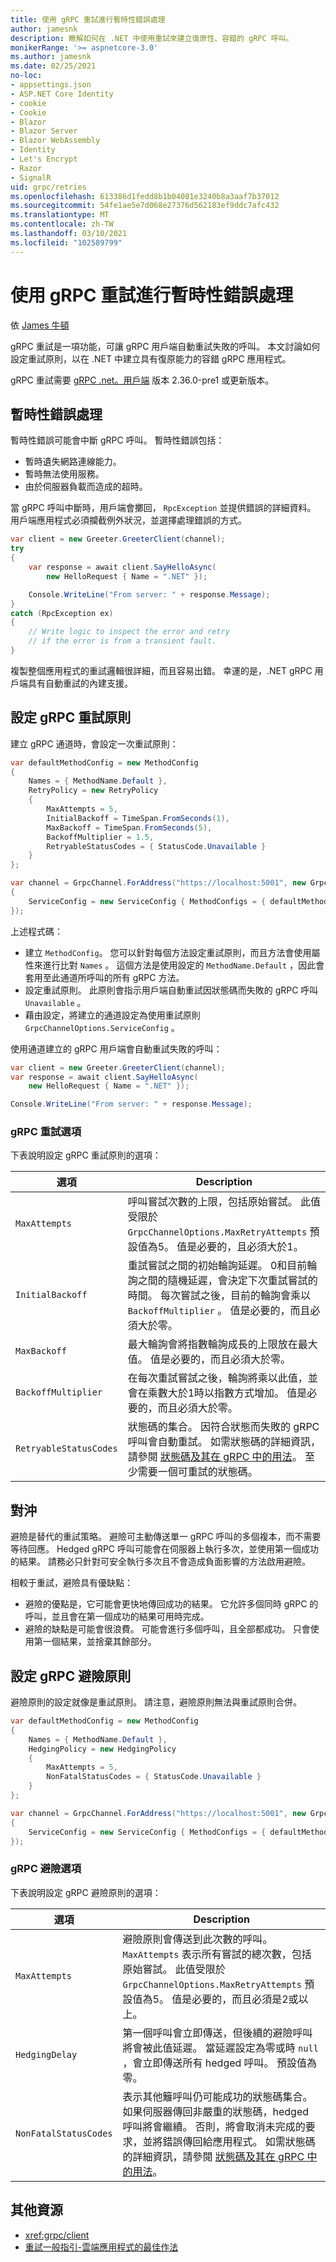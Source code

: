 ```yaml
---
title: 使用 gRPC 重試進行暫時性錯誤處理
author: jamesnk
description: 瞭解如何在 .NET 中使用重試來建立復原性、容錯的 gRPC 呼叫。
monikerRange: '>= aspnetcore-3.0'
ms.author: jamesnk
ms.date: 02/25/2021
no-loc:
- appsettings.json
- ASP.NET Core Identity
- cookie
- Cookie
- Blazor
- Blazor Server
- Blazor WebAssembly
- Identity
- Let's Encrypt
- Razor
- SignalR
uid: grpc/retries
ms.openlocfilehash: 613386d1fedd8b1b04081e3240b8a3aaf7b37012
ms.sourcegitcommit: 54fe1ae5e7d068e27376d562183ef9ddc7afc432
ms.translationtype: MT
ms.contentlocale: zh-TW
ms.lasthandoff: 03/10/2021
ms.locfileid: "102589799"
---
```

# <a name="transient-fault-handling-with-grpc-retries"></a>使用 gRPC 重試進行暫時性錯誤處理

依 [James 牛頓](https://twitter.com/jamesnk)

gRPC 重試是一項功能，可讓 gRPC 用戶端自動重試失敗的呼叫。 本文討論如何設定重試原則，以在 .NET 中建立具有復原能力的容錯 gRPC 應用程式。

gRPC 重試需要 [gRPC .net。用戶端](https://www.nuget.org/packages/Grpc.Net.Client) 版本 2.36.0-pre1 或更新版本。

## <a name="transient-fault-handling"></a>暫時性錯誤處理

暫時性錯誤可能會中斷 gRPC 呼叫。 暫時性錯誤包括：

* 暫時遺失網路連線能力。
* 暫時無法使用服務。
* 由於伺服器負載而造成的超時。

當 gRPC 呼叫中斷時，用戶端會擲回， `RpcException` 並提供錯誤的詳細資料。 用戶端應用程式必須攔截例外狀況，並選擇處理錯誤的方式。

```csharp
var client = new Greeter.GreeterClient(channel);
try
{
    var response = await client.SayHelloAsync(
        new HelloRequest { Name = ".NET" });

    Console.WriteLine("From server: " + response.Message);
}
catch (RpcException ex)
{
    // Write logic to inspect the error and retry
    // if the error is from a transient fault.
}
```

複製整個應用程式的重試邏輯很詳細，而且容易出錯。 幸運的是，.NET gRPC 用戶端具有自動重試的內建支援。

## <a name="configure-a-grpc-retry-policy"></a>設定 gRPC 重試原則

建立 gRPC 通道時，會設定一次重試原則：

```csharp
var defaultMethodConfig = new MethodConfig
{
    Names = { MethodName.Default },
    RetryPolicy = new RetryPolicy
    {
        MaxAttempts = 5,
        InitialBackoff = TimeSpan.FromSeconds(1),
        MaxBackoff = TimeSpan.FromSeconds(5),
        BackoffMultiplier = 1.5,
        RetryableStatusCodes = { StatusCode.Unavailable }
    }
};

var channel = GrpcChannel.ForAddress("https://localhost:5001", new GrpcChannelOptions
{
    ServiceConfig = new ServiceConfig { MethodConfigs = { defaultMethodConfig } }
});
```

上述程式碼：

* 建立 `MethodConfig`。 您可以針對每個方法設定重試原則，而且方法會使用屬性來進行比對 `Names` 。 這個方法是使用設定的 `MethodName.Default` ，因此會套用至此通道所呼叫的所有 gRPC 方法。
* 設定重試原則。 此原則會指示用戶端自動重試因狀態碼而失敗的 gRPC 呼叫 `Unavailable` 。
* 藉由設定，將建立的通道設定為使用重試原則 `GrpcChannelOptions.ServiceConfig` 。

使用通道建立的 gRPC 用戶端會自動重試失敗的呼叫：

```csharp
var client = new Greeter.GreeterClient(channel);
var response = await client.SayHelloAsync(
    new HelloRequest { Name = ".NET" });

Console.WriteLine("From server: " + response.Message);
```

### <a name="grpc-retry-options"></a>gRPC 重試選項

下表說明設定 gRPC 重試原則的選項：

| 選項 | Description |
| ------ | ----------- |
| `MaxAttempts` | 呼叫嘗試次數的上限，包括原始嘗試。 此值受限於 `GrpcChannelOptions.MaxRetryAttempts` 預設值為5。 值是必要的，且必須大於1。 |
| `InitialBackoff` | 重試嘗試之間的初始輪詢延遲。 0和目前輪詢之間的隨機延遲，會決定下次重試嘗試的時間。 每次嘗試之後，目前的輪詢會乘以 `BackoffMultiplier` 。 值是必要的，而且必須大於零。 |
| `MaxBackoff` | 最大輪詢會將指數輪詢成長的上限放在最大值。 值是必要的，而且必須大於零。 |
| `BackoffMultiplier` | 在每次重試嘗試之後，輪詢將乘以此值，並會在乘數大於1時以指數方式增加。 值是必要的，而且必須大於零。 |
| `RetryableStatusCodes` | 狀態碼的集合。 因符合狀態而失敗的 gRPC 呼叫會自動重試。 如需狀態碼的詳細資訊，請參閱 [狀態碼及其在 gRPC 中的用法](https://grpc.github.io/grpc/core/md_doc_statuscodes.html)。 至少需要一個可重試的狀態碼。 |

## <a name="hedging"></a>對沖

避險是替代的重試策略。 避險可主動傳送單一 gRPC 呼叫的多個複本，而不需要等待回應。 Hedged gRPC 呼叫可能會在伺服器上執行多次，並使用第一個成功的結果。 請務必只針對可安全執行多次且不會造成負面影響的方法啟用避險。

相較于重試，避險具有優缺點： 

* 避險的優點是，它可能會更快地傳回成功的結果。 它允許多個同時 gRPC 的呼叫，並且會在第一個成功的結果可用時完成。 
* 避險的缺點是可能會很浪費。 可能會進行多個呼叫，且全部都成功。 只會使用第一個結果，並捨棄其餘部分。

## <a name="configure-a-grpc-hedging-policy"></a>設定 gRPC 避險原則

避險原則的設定就像是重試原則。 請注意，避險原則無法與重試原則合併。

```csharp
var defaultMethodConfig = new MethodConfig
{
    Names = { MethodName.Default },
    HedgingPolicy = new HedgingPolicy
    {
        MaxAttempts = 5,
        NonFatalStatusCodes = { StatusCode.Unavailable }
    }
};

var channel = GrpcChannel.ForAddress("https://localhost:5001", new GrpcChannelOptions
{
    ServiceConfig = new ServiceConfig { MethodConfigs = { defaultMethodConfig } }
});
```

### <a name="grpc-hedging-options"></a>gRPC 避險選項

下表說明設定 gRPC 避險原則的選項：

| 選項 | Description |
| ------ | ----------- |
| `MaxAttempts` | 避險原則會傳送到此次數的呼叫。 `MaxAttempts` 表示所有嘗試的總次數，包括原始嘗試。 此值受限於 `GrpcChannelOptions.MaxRetryAttempts` 預設值為5。 值是必要的，而且必須是2或以上。 |
| `HedgingDelay` | 第一個呼叫會立即傳送，但後續的避險呼叫將會被此值延遲。 當延遲設定為零或時 `null` ，會立即傳送所有 hedged 呼叫。 預設值為零。 |
| `NonFatalStatusCodes` | 表示其他籬呼叫仍可能成功的狀態碼集合。 如果伺服器傳回非嚴重的狀態碼，hedged 呼叫將會繼續。 否則，將會取消未完成的要求，並將錯誤傳回給應用程式。 如需狀態碼的詳細資訊，請參閱 [狀態碼及其在 gRPC 中的用法](https://grpc.github.io/grpc/core/md_doc_statuscodes.html)。 |

## <a name="additional-resources"></a>其他資源

* <xref:grpc/client>
* [重試一般指引-雲端應用程式的最佳作法](/azure/architecture/best-practices/transient-faults)
